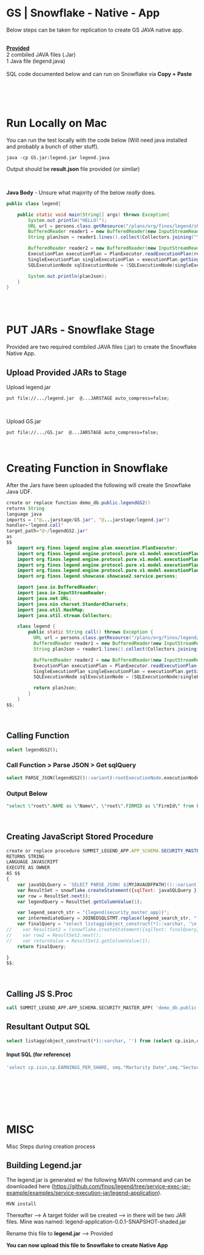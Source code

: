 # GS | Snowflake - Native - App
Below steps can be taken for replication to create GS 
JAVA native app.

<br />
<u><b>Provided</b></u><br />
2 combiled JAVA files (.Jar)<br />
1 Java file (legend.java)<br />
<br>
SQL code documented below and can run on Snowflake via <b>Copy + Paste</b>

<br /><br /><br />

# Run Locally on Mac
You can run the test locally with the code below (Will need java installed and probably a bunch of other stuff). 
<br />
```
java -cp GS.jar:legend.jar legend.java
```
Output should be <b>result.json</b> file provided (or similar)

<br>

<b>Java Body</b>  - Unsure what majority of the below <i>really</i> does.
<br />

```java
public class legend{

    public static void main(String[] args) throws Exception{
        System.out.println("HELLO!");
        URL url = persons.class.getResource("/plans/org/finos/legend/showcase/showcase2/service/persons.json");
        BufferedReader reader1 = new BufferedReader(new InputStreamReader(url.openStream(), StandardCharsets.UTF_8));
        String planJson = reader1.lines().collect(Collectors.joining("\n"));

        BufferedReader reader2 = new BufferedReader(new InputStreamReader(url.openStream(), StandardCharsets.UTF_8));
        ExecutionPlan executionPlan = PlanExecutor.readExecutionPlan(reader2);
        SingleExecutionPlan singleExecutionPlan = executionPlan.getSingleExecutionPlan(new HashMap<>());
        SQLExecutionNode sqlExecutionNode = (SQLExecutionNode)singleExecutionPlan.rootExecutionNode.executionNodes.get(0);

        System.out.println(planJson);
    }
}
```
<br /><br />


# PUT JARs - Snowflake Stage
Provided are two required combiled JAVA files (.jar) to create the Snowflake Native App. 
<br />

## Upload Provided JARs to Stage

Upload legend.jar
```cli
put file://.../legend.jar  @...JARSTAGE auto_compress=false;
```
<br />

Upload GS.jar
```cli
put file://.../GS.jar  @...JARSTAGE auto_compress=false;
```

<!-- ![Profiler](https://github.com/mariusndini/gS-Native-App/blob/main/images/profiler.png) -->

<br />

# Creating Function in Snowflake
After the Jars have been uploaded the following will create the Snowflake Java UDF.
<br />

```java
create or replace function demo_db.public.legendGS2()
returns String
language java
imports = ('@...jarstage/GS.jar', '@...jarstage/legend.jar')
handler='legend.call'
target_path='@~/legendGS2.jar'
as
$$
    import org.finos.legend.engine.plan.execution.PlanExecutor;
    import org.finos.legend.engine.protocol.pure.v1.model.executionPlan.ExecutionPlan;
    import org.finos.legend.engine.protocol.pure.v1.model.executionPlan.SingleExecutionPlan;
    import org.finos.legend.engine.protocol.pure.v1.model.executionPlan.nodes.ExecutionNode;
    import org.finos.legend.engine.protocol.pure.v1.model.executionPlan.nodes.SQLExecutionNode;
    import org.finos.legend.showcase.showcase2.service.persons;

    import java.io.BufferedReader;
    import java.io.InputStreamReader;
    import java.net.URL;
    import java.nio.charset.StandardCharsets;
    import java.util.HashMap;
    import java.util.stream.Collectors;

    class legend {
        public static String call() throws Exception {
          URL url = persons.class.getResource("/plans/org/finos/legend/showcase/showcase2/service/persons.json");
          BufferedReader reader1 = new BufferedReader(new InputStreamReader(url.openStream(), StandardCharsets.UTF_8));
          String planJson = reader1.lines().collect(Collectors.joining("\n"));

          BufferedReader reader2 = new BufferedReader(new InputStreamReader(url.openStream(), StandardCharsets.UTF_8));
          ExecutionPlan executionPlan = PlanExecutor.readExecutionPlan(reader2);
          SingleExecutionPlan singleExecutionPlan = executionPlan.getSingleExecutionPlan(new HashMap<>());
          SQLExecutionNode sqlExecutionNode = (SQLExecutionNode)singleExecutionPlan.rootExecutionNode.executionNodes.get(0);

          return planJson;
        }
    }
$$;
```
<br />

## Calling Function

```sql
select legendGS2();
```

### Call Function > Parse JSON > Get sqlQuery
```sql
select PARSE_JSON(legendGS2()::variant):rootExecutionNode.executionNodes[0].sqlQuery;
```

### Output Below
``` sql
"select \"root\".NAME as \"Name\", \"root\".FIRMID as \"FirmId\" from PERSON as \"root\""

```
<br />

## Creating JavaScript Stored Procedure

```javascript
create or replace procedure SUMMIT_LEGEND_APP.APP_SCHEMA.SECURITY_MASTER_APP(MYJAVAUDFPATH varchar, JOINEDSQLSTMT varchar  )
RETURNS STRING
LANGUAGE JAVASCRIPT
EXECUTE AS OWNER
AS $$
{
    var javaSQLQuery = `SELECT PARSE_JSON( ${MYJAVAUDFPATH}()::variant):rootExecutionNode.executionNodes[0].sqlQuery`;
    var ResultSet = snowflake.createStatement({sqlText: javaSQLQuery }).execute();
    var row = ResultSet.next();
    var legendQuery = ResultSet.getColumnValue(1);

    var legend_search_str = "{legend(security_master_app)}";
    var intermediateQuery = JOINEDSQLSTMT.replace(legend_search_str, "(" + legendQuery + ")");
    var finalQuery = "select listagg(object_construct(*)::varchar, '\n') from (" + intermediateQuery + ")";
//    var ResultSet2 = (snowflake.createStatement({sqlText: finalQuery})).execute();
//    var row2 = ResultSet2.next();
//    var returnValue = ResultSet2.getColumnValue(1);
    return finalQuery;

}
$$;
```

<br />

## Calling JS S.Proc
```sql
call SUMMIT_LEGEND_APP.APP_SCHEMA.SECURITY_MASTER_APP( 'demo_db.public.legendGS2','select cp.isin,cp.EARNINGS_PER_SHARE, smq."Marturity Date",smq."Sector" from DEMO_DB.DEVELOPMENT_TEST.CUSTOMER_PORTFOLIO cp join {legend(security_master_app)} smq on cp.ISIN = smq."Isin"');
```



## Resultant Output SQL

```sql
select listagg(object_construct(*)::varchar, '') from (select cp.isin,cp.EARNINGS_PER_SHARE, smq."Marturity Date",smq."Sector" from DEMO_DB.DEVELOPMENT_TEST.CUSTOMER_PORTFOLIO cp join (select "root".NAME as "Name", "root".FIRMID as "FirmId" from PERSON as "root") smq on cp.ISIN = smq."Isin")
```

#### Input SQL (for reference)
```sql
'select cp.isin,cp.EARNINGS_PER_SHARE, smq."Marturity Date",smq."Sector" from DEMO_DB.DEVELOPMENT_TEST.CUSTOMER_PORTFOLIO cp join {legend(security_master_app)} smq on cp.ISIN = smq."Isin"
```






<br><br><br><br><br>

# MISC 
Misc Steps during creation process


## Building Legend.jar
The legend.jar is generated w/ the following MAVIN command and can be downloaded here (https://github.com/finos/legend/tree/service-exec-jar-example/examples/service-execution-jar/legend-application).

    MVN install 

Thereafter --> A target folder will be created --> in there will be two JAR files. Mine was named: legend-application-0.0.1-SNAPSHOT-shaded.jar

Rename this file to <b>legend.jar</b> --> Provided

<b>You can now upload this file to Snowflake to create Native App</b>







